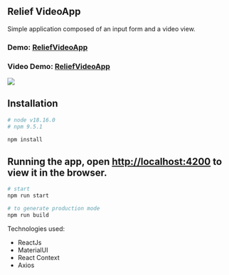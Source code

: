 <h2> Relief VideoApp </h2> 
Simple application composed of an input form and a video view.

<h3>Demo: <a href="https://guilhermegabriel.github.io/ReliefVideoAppFrontEnd/">ReliefVideoApp</a></h3>
<h3>Video Demo: <a href="https://youtu.be/PALe1d5u9Fs">ReliefVideoApp</a></h3>

 
<img src="https://raw.githubusercontent.com/GuilhermeGabriel/ReliefVideoAppFrontEnd/master/screenshots/screenshot01.png">

## Installation

```bash
# node v18.16.0
# npm 9.5.1

npm install
```

## Running the app, open [http://localhost:4200](http://localhost:4200) to view it in the browser.

```bash
# start 
npm run start

# to generate production mode
npm run build
```

Technologies used:
- ReactJs
- MaterialUI
- React Context
- Axios
